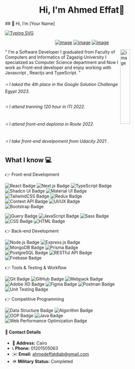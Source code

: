<h1 align="center">
  Hi, I'm Ahmed Effat👋   
</h1>
## 👋 Hi, I’m [Your Name]

  [![Typing SVG](https://readme-typing-svg.demolab.com?font=Fira+Code&size=24&duration=3000&pause=1000&color=2FAD9D&center=true&vCenter=true&width=600&lines=Frontend+Developer;Reactjs+Developer;Nextjs+Developer)](https://git.io/typing-svg)






<p align="center">
  <a href="https://www.facebook.com/profile.php?id=100021871160175" ><img src="https://img.shields.io/badge/Facebook-1877F2?style=flat&logo=facebook&logo=facebook&logoColor=white" alt="image"/></a>
<!--   <a href="#" ><img src="https://img.shields.io/badge/twitter-%231FA1F1?style=flat&logo=twitter&logoColor=white" alt="image"/></a> -->
  <a href="https://www.linkedin.com/in/ahmed-effat-787a7a243/" ><img src="https://img.shields.io/badge/linkedin-%23017785?style=flat&logo=linkedin&logoColor=white" alt="image"/></a>
  <a href="https://www.youtube.com/channel/UCjlRkmDmcD0kjFDmJXTCCZQ" ><img src="https://img.shields.io/badge/youtube-%23FF0000?style=flat&logo=youtube&logoColor=white" alt="image"/></a>
<!--   <a href="#" ><img src="https://img.shields.io/badge/instagram-%23E4415F?style=flat&logo=instagram-&logoColor=white" alt="image"/></a> -->
<!--  <a href="https://mail.google.com/ahmedeffatdiab@gmail.com" ><img src="https://img.shields.io/badge/Gmail-D14836?style=flat&logo=gmail&logo=gmail&logoColor=white" alt="image"/></a>  -->
</p>
<img src="https://github.com/mohamedabusrea/mohamedabusrea/blob/master/profile-img.png" align="right" width="25%" alt="image"/>

<p>
  " I'm a Software Developer I graduated from Faculty of Computers and Informatics of Zagazig University I specialized as Computer Science department and Now I work as Front-end developer and enjoy working with Javascript , Reactjs and TypeScript. "
</p>
 
<h6>⭐ I taked the 4th place in the Google Solution Challenge Egypt 2023. </h6>
<h6>⭐ I attend tranning 120 hour in ITI 2022. </h6>
<h6>⭐ I attend front-end deploma in Route 2022. </h6>
<h6>⭐ I take front-end develpoment from Udacity 2021 . </h6>

<h2>What I know 💻 </h2>
<p>👉 Front-end Development </p>
<p align="left">

  <!-- React -->
  <a href="https://reactjs.org" style="text-decoration: none;">
    <img src="https://img.shields.io/badge/React-20232A?style=flat-square&logo=react&logoColor=61DAFB" alt="React Badge"/>
  </a>

  <!-- Next.js -->
  <a href="https://nextjs.org" style="text-decoration: none;">
    <img src="https://img.shields.io/badge/Next.js-000000?style=flat-square&logo=next.js&logoColor=white" alt="Next.js Badge"/>
  </a>

<!-- TypeScript -->
  <a href="https://www.typescriptlang.org" style="text-decoration: none;">
    <img src="https://img.shields.io/badge/TypeScript-3178C6?style=flat-square&logo=typescript&logoColor=white" alt="TypeScript Badge"/>
  </a>

  <!-- Shadcn UI -->
  <a href="https://ui.shadcn.com" style="text-decoration: none;">
    <img src="https://img.shields.io/badge/Shadcn_UI-000000?style=flat-square&logo=vercel&logoColor=white" alt="Shadcn UI Badge"/>
  </a>

  <!-- Material UI -->
  <a href="https://mui.com" style="text-decoration: none;">
    <img src="https://img.shields.io/badge/Material_UI-007FFF?style=flat-square&logo=mui&logoColor=white" alt="Material UI Badge"/>
  </a>

  <!-- Tailwind CSS -->
  <a href="https://tailwindcss.com" style="text-decoration: none;">
    <img src="https://img.shields.io/badge/TailwindCSS-06B6D4?style=flat-square&logo=tailwindcss&logoColor=white" alt="TailwindCSS Badge"/>
  </a>

  <!-- Redux -->
  <a href="https://redux.js.org" style="text-decoration: none;">
    <img src="https://img.shields.io/badge/Redux-593D88?style=flat-square&logo=redux&logoColor=white" alt="Redux Badge"/>
  </a>

<!-- Context API -->
<a href="https://reactjs.org/docs/context.html" style="text-decoration: none;">
  <img src="https://img.shields.io/badge/Context_API-20232A?style=flat-square&logo=react&logoColor=61DAFB" alt="Context API Badge"/>
</a>
  <!-- UI/UX -->
  <a href="https://www.figma.com" style="text-decoration: none;">
    <img src="https://img.shields.io/badge/UI/UX-F24E1E?style=flat-square&logo=figma&logoColor=white" alt="UI/UX Badge"/>
  </a>

  <!-- Bootstrap -->
  <a href="https://getbootstrap.com" style="text-decoration: none;">
    <img src="https://img.shields.io/badge/Bootstrap-7952B3?style=flat-square&logo=bootstrap&logoColor=white" alt="Bootstrap Badge"/>
  </a>

</p>

  <!-- jQuery -->
  <a href="https://jquery.com" style="text-decoration: none;">
    <img src="https://img.shields.io/badge/jQuery-0769AD?style=flat-square&logo=jquery&logoColor=white" alt="jQuery Badge"/>
  </a>

  <!-- JavaScript -->
  <a href="https://developer.mozilla.org/en-US/docs/Web/JavaScript" style="text-decoration: none;">
    <img src="https://img.shields.io/badge/JavaScript-F7DF1E?style=flat-square&logo=javascript&logoColor=black" alt="JavaScript Badge"/>
  </a>
  
  <!-- Sass -->
  <a href="https://sass-lang.com" style="text-decoration: none;">
    <img src="https://img.shields.io/badge/Sass-CC6699?style=flat-square&logo=sass&logoColor=white" alt="Sass Badge"/>
  </a>

  <!-- CSS -->
  <a href="https://developer.mozilla.org/en-US/docs/Web/CSS" style="text-decoration: none;">
    <img src="https://img.shields.io/badge/CSS-1572B6?style=flat-square&logo=css3&logoColor=white" alt="CSS Badge"/>
  </a>

  <!-- HTML -->
  <a href="https://developer.mozilla.org/en-US/docs/Web/HTML" style="text-decoration: none;">
    <img src="https://img.shields.io/badge/HTML-E34F26?style=flat-square&logo=html5&logoColor=white" alt="HTML Badge"/>
  </a>









<p>👉 Back-end Development </p>
<p align="left">

  <!-- Node.js -->
  <img src="https://img.shields.io/badge/Node.js-339933?style=flat-square&logo=nodedotjs&logoColor=white" alt="Node.js Badge"/>

  <!-- Express.js -->
  <img src="https://img.shields.io/badge/Express.js-000000?style=flat-square&logo=express&logoColor=white" alt="Express.js Badge"/>

  <!-- MongoDB -->
  <img src="https://img.shields.io/badge/MongoDB-47A248?style=flat-square&logo=mongodb&logoColor=white" alt="MongoDB Badge"/>

  <!-- Prisma -->
  <img src="https://img.shields.io/badge/Prisma-2D3748?style=flat-square&logo=prisma&logoColor=white" alt="Prisma Badge"/>

  <!-- PostgreSQL -->
  <img src="https://img.shields.io/badge/PostgreSQL-4169E1?style=flat-square&logo=postgresql&logoColor=white" alt="PostgreSQL Badge"/>

  <!-- RESTful API -->
  <img src="https://img.shields.io/badge/RESTful%20API-00599C?style=flat-square&logo=api&logoColor=white" alt="RESTful API Badge"/>

  <!-- Firebase -->
  <img src="https://img.shields.io/badge/Firebase-FFCA28?style=flat-square&logo=firebase&logoColor=black" alt="Firebase Badge"/>

</p>

<p>👉 Tools & Testing & Workflow </p>
<p align="left">

  <!-- Git -->
  <img src="https://img.shields.io/badge/Git-F05032?style=flat-square&logo=git&logoColor=white" alt="Git Badge"/>

  <!-- GitHub -->
  <img src="https://img.shields.io/badge/GitHub-181717?style=flat-square&logo=github&logoColor=white" alt="GitHub Badge"/>

  <!-- Webpack -->
  <img src="https://img.shields.io/badge/Webpack-8DD6F9?style=flat-square&logo=webpack&logoColor=black" alt="Webpack Badge"/>

  <!-- Adobe XD -->
  <img src="https://img.shields.io/badge/Adobe%20XD-FF61F6?style=flat-square&logo=adobexd&logoColor=white" alt="Adobe XD Badge"/>

  <!-- Figma -->
  <img src="https://img.shields.io/badge/Figma-F24E1E?style=flat-square&logo=figma&logoColor=white" alt="Figma Badge"/>

  <!-- Postman -->
  <img src="https://img.shields.io/badge/Postman-FF6C37?style=flat-square&logo=postman&logoColor=white" alt="Postman Badge"/>

  <!-- Unit Testing -->
  <img src="https://img.shields.io/badge/Unit%20Testing-6E6E6E?style=flat-square&logo=testcontainers&logoColor=white" alt="Unit Testing Badge"/>

</p>


<p>👉 Competitive Programming</p>
<p align="left">

  <!-- Data Structure -->
  <img src="https://img.shields.io/badge/Data%20Structure-blue?style=flat-square&color=blue" alt="Data Structure Badge"/>

  <!-- Algorithm -->
  <img src="https://img.shields.io/badge/Algorithm-blue?style=flat-square&color=blue" alt="Algorithm Badge"/>

  <!-- OOP -->
  <img src="https://img.shields.io/badge/OOP-blue?style=flat-square&color=blue" alt="OOP Badge"/>

  <!-- Java -->
  <img src="https://img.shields.io/badge/Java-007396?style=flat-square&color=007396&logo=java&logoColor=white" alt="Java Badge"/>

  <!-- Web Performance Optimization -->
  <img src="https://img.shields.io/badge/Web%20Performance%20Optimization-green?style=flat-square&color=green" alt="Web Performance Optimization Badge"/>

</p>

<h4>📄 Contact Details </h4>

  - 📍 **Address:** Cairo
  - 📞 **Phone:** 01201505063
  - ✉️ **Email:** ahmedeffatdiab@gmail.com  
  - 🪖 **Military Status:** Completed 






